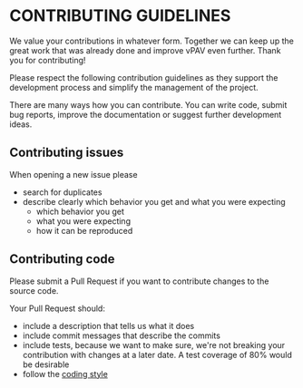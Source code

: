 # CONTRIBUTING GUIDELINES
We value your contributions in whatever form. 
Together we can keep up the great work that was already done and improve vPAV even further.
Thank you for contributing!

Please respect the following contribution guidelines as they support the development process and simplify the management of the project.

There are many ways how you can contribute. 
You can write code, submit bug reports, improve the documentation or suggest further development ideas.

## Contributing issues
When opening a new issue please 
* search for duplicates
* describe clearly which behavior you get and what you were expecting
  * which behavior you get
  * what you were expecting
  * how it can be reproduced
  
## Contributing code
Please submit a Pull Request if you want to contribute changes to the source code. 

Your Pull Request should:
* include a description that tells us what it does 
* include commit messages that describe the commits
* include tests, because we want to make sure, we're not breaking your contribution with changes at a later date. A test
coverage of 80% would be desirable
* follow the [coding style](https://github.com/viadee/vPAV/wiki/Coding-guidelines) 
 

  